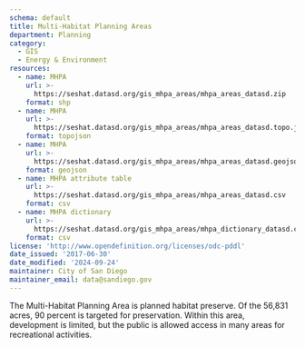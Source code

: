 ```yaml
---
schema: default
title: Multi-Habitat Planning Areas
department: Planning
category:
  - GIS
  - Energy & Environment
resources:
  - name: MHPA
    url: >-
      https://seshat.datasd.org/gis_mhpa_areas/mhpa_areas_datasd.zip
    format: shp
  - name: MHPA
    url: >-
      https://seshat.datasd.org/gis_mhpa_areas/mhpa_areas_datasd.topo.json
    format: topojson
  - name: MHPA
    url: >-
      https://seshat.datasd.org/gis_mhpa_areas/mhpa_areas_datasd.geojson
    format: geojson
  - name: MHPA attribute table
    url: >-
      https://seshat.datasd.org/gis_mhpa_areas/mhpa_areas_datasd.csv
    format: csv
  - name: MHPA dictionary
    url: >-
      https://seshat.datasd.org/gis_mhpa_areas/mhpa_dictionary_datasd.csv
    format: csv
license: 'http://www.opendefinition.org/licenses/odc-pddl'
date_issued: '2017-06-30'
date_modified: '2024-09-24'
maintainer: City of San Diego
maintainer_email: data@sandiego.gov
---
```

The Multi-Habitat Planning Area is planned habitat preserve. Of the 56,831 acres, 90 percent is targeted for preservation. Within this area, development is limited, but the public is allowed access in many areas for recreational activities.
<!--more-->
